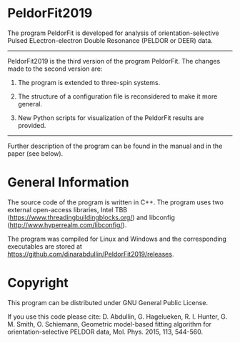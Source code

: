 PeldorFit2019
=========
The program PeldorFit is developed for analysis of orientation-selective Pulsed ELectron-electron Double Resonance (PELDOR or DEER) data.


***

PeldorFit2019 is the third version of the program PeldorFit. The changes made to the second version are:

1) The program is extended to three-spin systems.

2) The structure of a configuration file is reconsidered to make it more general.

3) New Python scripts for visualization of the PeldorFit results are provided.

***

Further description of the program can be found in the manual and in the paper (see below).

General Information
=========
The source code of the program is written in C++. The program uses two external open-access libraries, Intel TBB (https://www.threadingbuildingblocks.org/) and libconfig (http://www.hyperrealm.com/libconfig/). 

The program was compiled for Linux and Windows and the corresponding executables are stored at https://github.com/dinarabdullin/PeldorFit2019/releases.

Copyright
=========
This program can be distributed under GNU General Public License.

If you use this code please cite:
D. Abdullin, G. Hagelueken, R. I. Hunter, G. M. Smith, O. Schiemann, Geometric model-based fitting algorithm for orientation-selective PELDOR data, Mol. Phys. 2015, 113, 544-560.

